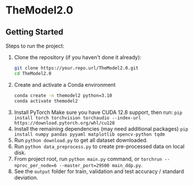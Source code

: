 # TheModel2.0

## Getting Started
Steps to run the project:

1. Clone the repository (if you haven't done it already):
   ```bash
   git clone https://your.repo.url/TheModel2.0.git
   cd TheModel2.0
2. Create and activate a Conda environment
   ```bash
   conda create -n themodel2 python=3.10
   conda activate themodel2
3. Install PyTorch
   Make sure you have CUDA 12.8 support, then run:
   `pip install torch torchvision torchaudio --index-url https://download.pytorch.org/whl/cu128`
4. Install the remaining dependencies (may need additional packages)
   `pip install numpy pandas pyyaml matplotlib opencv-python tqdm`
5. Run `python download.py` to get all dataset downloaded.
6. Run `python data_preprocess.py` to create pre-processed data on local disk.
7. From project root, run `python main.py` command, or `torchrun --nproc_per_node=6 --master_port=29500 main_ddp.py`.
8. See the `output` folder for train, validation and test accuracy / standard deviation.